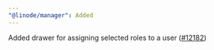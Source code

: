 ```yaml
---
"@linode/manager": Added
---
```


Added drawer for assigning selected roles to a user ([#12182](https://github.com/linode/manager/pull/12182))
